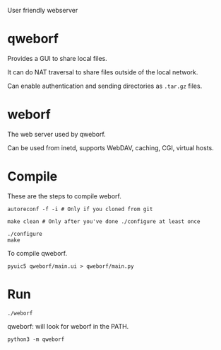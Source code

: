 User friendly webserver

qweborf
=======
Provides a GUI to share local files.

It can do NAT traversal to share files outside of the local network.

Can enable authentication and sending directories as `.tar.gz` files.


weborf
======
The web server used by qweborf.

Can be used from inetd, supports WebDAV, caching, CGI, virtual hosts.


Compile
=======

These are the steps to compile weborf.

```
autoreconf -f -i # Only if you cloned from git

make clean # Only after you've done ./configure at least once

./configure
make
```

To compile qweborf.

```
pyuic5 qweborf/main.ui > qweborf/main.py
```
Run
===
```
./weborf
```


qweborf: will look for weborf in the PATH.
```
python3 -m qweborf
```
